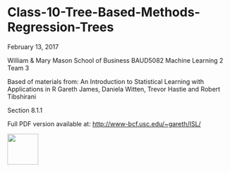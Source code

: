 # Class-10-Tree-Based-Methods-Regression-Trees
February 13, 2017

William & Mary Mason School of Business
BAUD5082 Machine Learning 2
Team 3

Based of materials from:
An Introduction to Statistical Learning with Applications in R
  Gareth James, Daniela Witten, Trevor Hastie and Robert Tibshirani

Section 8.1.1

Full PDF version available at:
http://www-bcf.usc.edu/~gareth/ISL/

<img src="http://www-bcf.usc.edu/~gareth/ISL/ISL%20Cover%202.jpg" width="70">
